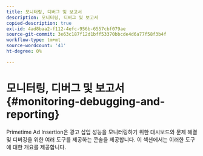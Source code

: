 ```yaml
---
title: 모니터링, 디버그 및 보고서
description: 모니터링, 디버그 및 보고서
copied-description: true
exl-id: 4ad8baa2-f112-4efc-956b-6557cbf079ae
source-git-commit: 3e63c187f12d1bff53370bbcde4d6a77f58f3b4f
workflow-type: tm+mt
source-wordcount: '41'
ht-degree: 0%

---
```


# 모니터링, 디버그 및 보고서 {#monitoring-debugging-and-reporting}

Primetime Ad Insertion은 광고 삽입 성능을 모니터링하기 위한 대시보드와 문제 해결 및 디버깅을 위한 여러 도구를 제공하는 콘솔을 제공합니다. 이 섹션에서는 이러한 도구에 대한 개요를 제공합니다.
